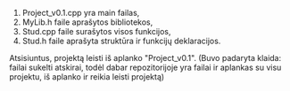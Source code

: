 1. Project_v0.1.cpp yra main failas,
2. MyLib.h faile aprašytos bibliotekos,
3. Stud.cpp faile surašytos visos funkcijos,
4. Stud.h faile aprašyta struktūra ir funkcijų deklaracijos.

Atsisiuntus, projektą leisti iš aplanko "Project_v0.1".
(Buvo padaryta klaida: failai sukelti atskirai, todėl dabar repozitorijoje yra failai ir aplankas su visu projektu, iš aplanko ir reikia leisti projektą)
